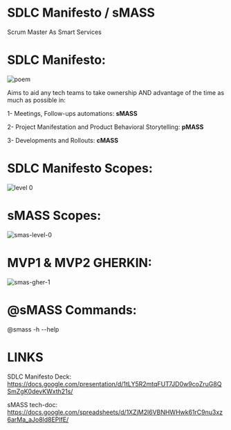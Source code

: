 # SDLC Manifesto / sMASS

Scrum Master As Smart Services

# SDLC Manifesto:
![poem](https://github.com/sdlcmanifesto/sMASS/blob/main/sher-01.PNG)

Aims to aid any tech teams to take ownership AND advantage of the time as much as possible in:

1- Meetings, Follow-ups automations: **sMASS**

2- Project Manifestation and Product Behavioral Storytelling: **pMASS**

3- Developments and Rollouts: **cMASS**

# SDLC Manifesto Scopes:
![level 0](https://github.com/sdlcmanifesto/sMASS/blob/main/sdlc-overall-scopes.PNG?raw=true)

# sMASS Scopes:
![smas-level-0](https://github.com/sdlcmanifesto/sMASS/blob/main/smass-scopes.PNG?raw=true)

# MVP1 & MVP2 GHERKIN:
![smas-gher-1](https://github.com/sdlcmanifesto/sMASS/blob/main/smass-gherkin-02.PNG?raw=true)

# @sMASS Commands:

@smass -h --help

# LINKS
SDLC Manifesto Deck:
https://docs.google.com/presentation/d/1tLY5R2mtqFUT7JD0w9coZruG8QSmZgK0devKWxth21s/

sMASS tech-doc:
https://docs.google.com/spreadsheets/d/1XZjM2l6VBNHWHwk61rC9nu3xz6arMa_aJo8ld8EPlfE/
